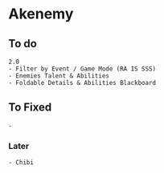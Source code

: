 # Akenemy
## To do
    2.0
    - Filter by Event / Game Mode (RA IS SSS)
    - Enemies Talent & Abilities
    - Foldable Details & Abilities Blackboard
## To Fixed
    - 
### Later
    - Chibi